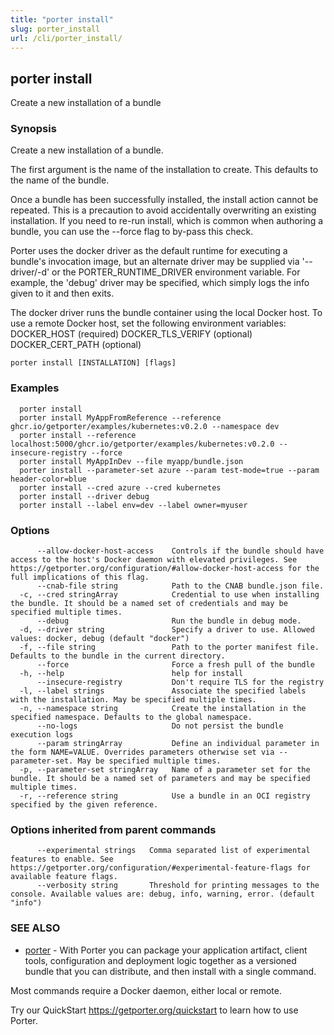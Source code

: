 ```yaml
---
title: "porter install"
slug: porter_install
url: /cli/porter_install/
---
```

## porter install

Create a new installation of a bundle

### Synopsis

Create a new installation of a bundle.

The first argument is the name of the installation to create. This defaults to the name of the bundle. 

Once a bundle has been successfully installed, the install action cannot be repeated. This is a precaution to avoid accidentally overwriting an existing installation. If you need to re-run install, which is common when authoring a bundle, you can use the --force flag to by-pass this check.

Porter uses the docker driver as the default runtime for executing a bundle's invocation image, but an alternate driver may be supplied via '--driver/-d' or the PORTER_RUNTIME_DRIVER environment variable.
For example, the 'debug' driver may be specified, which simply logs the info given to it and then exits.

The docker driver runs the bundle container using the local Docker host. To use a remote Docker host, set the following environment variables:
  DOCKER_HOST (required)
  DOCKER_TLS_VERIFY (optional)
  DOCKER_CERT_PATH (optional)


```
porter install [INSTALLATION] [flags]
```

### Examples

```
  porter install
  porter install MyAppFromReference --reference ghcr.io/getporter/examples/kubernetes:v0.2.0 --namespace dev
  porter install --reference localhost:5000/ghcr.io/getporter/examples/kubernetes:v0.2.0 --insecure-registry --force
  porter install MyAppInDev --file myapp/bundle.json
  porter install --parameter-set azure --param test-mode=true --param header-color=blue
  porter install --cred azure --cred kubernetes
  porter install --driver debug
  porter install --label env=dev --label owner=myuser

```

### Options

```
      --allow-docker-host-access    Controls if the bundle should have access to the host's Docker daemon with elevated privileges. See https://getporter.org/configuration/#allow-docker-host-access for the full implications of this flag.
      --cnab-file string            Path to the CNAB bundle.json file.
  -c, --cred stringArray            Credential to use when installing the bundle. It should be a named set of credentials and may be specified multiple times.
      --debug                       Run the bundle in debug mode.
  -d, --driver string               Specify a driver to use. Allowed values: docker, debug (default "docker")
  -f, --file string                 Path to the porter manifest file. Defaults to the bundle in the current directory.
      --force                       Force a fresh pull of the bundle
  -h, --help                        help for install
      --insecure-registry           Don't require TLS for the registry
  -l, --label strings               Associate the specified labels with the installation. May be specified multiple times.
  -n, --namespace string            Create the installation in the specified namespace. Defaults to the global namespace.
      --no-logs                     Do not persist the bundle execution logs
      --param stringArray           Define an individual parameter in the form NAME=VALUE. Overrides parameters otherwise set via --parameter-set. May be specified multiple times.
  -p, --parameter-set stringArray   Name of a parameter set for the bundle. It should be a named set of parameters and may be specified multiple times.
  -r, --reference string            Use a bundle in an OCI registry specified by the given reference.
```

### Options inherited from parent commands

```
      --experimental strings   Comma separated list of experimental features to enable. See https://getporter.org/configuration/#experimental-feature-flags for available feature flags.
      --verbosity string       Threshold for printing messages to the console. Available values are: debug, info, warning, error. (default "info")
```

### SEE ALSO

* [porter](/cli/porter/)	 - With Porter you can package your application artifact, client tools, configuration and deployment logic together as a versioned bundle that you can distribute, and then install with a single command.

Most commands require a Docker daemon, either local or remote.

Try our QuickStart https://getporter.org/quickstart to learn how to use Porter.



